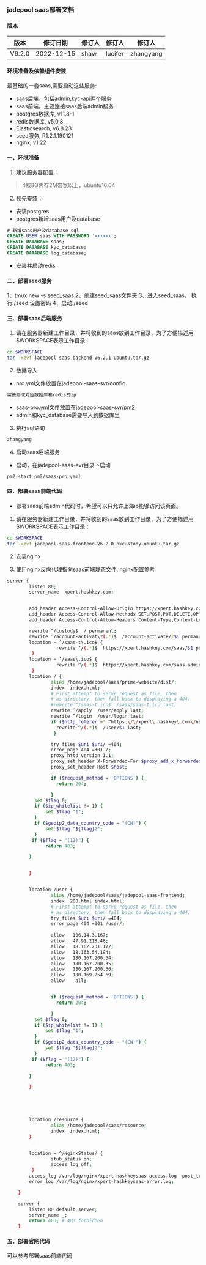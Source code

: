 ### jadepool saas部署文档
#### 版本
|版本|修订日期 |修订人 |修订人 |修订人 |
|--|--|--|--|--|
| V6.2.0 | 2022-12-15 | shaw |lucifer|zhangyang |
#### 环境准备及依赖组件安装

 最基础的一套saas,需要启动这些服务:

 - saas后端，包括admin,kyc-api两个服务
 - saas前端，主要连接saas后端admin服务
 - postgres数据库, v11.8-1
 - redis数据库, v5.0.8
 - Elasticsearch, v6.8.23
 - seed服务, R1.2.1.190121
 - nginx, v1.22

	 
#### 一、环境准备
1. 建议服务器配置：

> 4核8G内存2M带宽以上，ubuntu16.04

2. 预先安装：

- 安装postgres
- postgres新增saas用户及database
```sql
# 新增saas用户及database sql
CREATE USER saas WITH PASSWORD 'xxxxxx';
CREATE DATABASE saas;
CREATE DATABASE kyc_database;
CREATE DATABASE log_database;
```
- 安装并启动redis



#### 二、部署seed服务
1、tmux new -s seed_saas
2、创建seed_saas文件夹
3、进入seed_saas， 执行./seed 设置密码 
4、启动./seed

#### 三、部署saas后端服务
1. 请在服务器新建工作目录，并将收到的saas放到工作目录，为了方便描述用$WORKSPACE表示工作目录：
```bash
cd $WORKSPACE
tar -xzvf jadepool-saas-backend-V6.2.1-ubuntu.tar.gz
```
2. 数据导入
- pro.yml文件放置在jadepool-saas-svr/config
```bash
需要修改对应数据库和redis的ip
```
- saas-pro.yml文件放置在jadepool-saas-svr/pm2
- admin和kyc_database需要导入到数据库里
3. 执行sql语句
```bash
zhangyang
```
4. 启动saas后端服务

- 启动，在jadepool-saas-svr目录下启动
```bash
pm2 start pm2/saas-pro.yaml
```


#### 四、部署saas前端代码
- 部署saas前端admin代码时，希望可以只允许上海ip能够访问该页面。
1. 请在服务器新建工作目录，并将收到的saas放到工作目录，为了方便描述用$WORKSPACE表示工作目录：

```bash
cd $WORKSPACE
tar -xzvf jadepool-saas-frontend-V6.2.0-hkcustody-ubuntu.tar.gz
```
2. 安装nginx

3. 使用nginx反向代理指向saas前端静态文件, nginx配置参考
```bash
server {
        listen 80;
        server_name  xpert.hashkey.com;


        add_header Access-Control-Allow-Origin https://xpert.hashkey.com;
        add_header Access-Control-Allow-Methods GET,POST,PUT,DELETE,OPTIONS,PATCH;
        add_header Access-Control-Allow-Headers Content-Type,Content-Length,Authorization,Accept,X-Requested-With,Current-Page,X-AuthCode,X-Wallet-Password,X-SMSCode,X-GoogleCode;

        rewrite ^/custody$  / permanent;
        rewrite ^/account-activat\?(.*)$  /account-activate/?$1 permanent;
        location ~ ^/saas-t\.ico$ {
                  rewrite ^/(.*)$  https://xpert.hashkey.com/saas/$1 permanent;
         }
        location ~ ^/saas\.ico$ {
                  rewrite ^/(.*)$  https://xpert.hashkey.com/saas-admin/$1 permanent;
         }
        location / {
                alias /home/jadepool/saas/prime-website/dist/;
                index  index.html;
                # First attempt to serve request as file, then
                # as directory, then fall back to displaying a 404.
                #rewrite ^/saas-t.ico$  /saas/saas-t.ico last;
                rewrite ^/apply  /user/apply last;
                rewrite ^/login  /user/login last;
                if ($http_referer ~* ^https:\/\/xpert\.hashkey\.com\/user\/(.*)$) {
                  rewrite ^/(.*)$  /user/$1 last;
                 }

                try_files $uri $uri/ =404;
                error_page 404 =301 /;
                proxy_http_version 1.1;
                proxy_set_header X-Forwarded-For $proxy_add_x_forwarded_for;
                proxy_set_header Host $host;

                if ($request_method = 'OPTIONS') {
                  return 204;

                }
          set $flag 0;
          if ($ip_whitelist != 1) {
              set $flag "1";
          }
          if ($geoip2_data_country_code ~ "(CN)") {
              set $flag "${flag}2";
          }
         if ($flag ~ "(12)") {
              return 403;

        }


        }


        location /user {
                alias /home/jadepool/saas/jadepool-saas-frontend;
                index  200.html index.html;
                # First attempt to serve request as file, then
                # as directory, then fall back to displaying a 404.
                try_files $uri $uri/ =404;
                error_page 404 =301 /user/;
 
                allow   106.14.3.167;
                allow   47.91.218.48;
                allow   18.162.231.172;
                allow   18.163.54.194;
                allow   180.167.200.34;
                allow   180.167.200.35;
                allow   180.167.200.36;
                allow   180.169.254.69;
                allow    all;


                if ($request_method = 'OPTIONS') {
                  return 204;

                }
          set $flag 0;
          if ($ip_whitelist != 1) {
              set $flag "1";
          }
          if ($geoip2_data_country_code ~ "(CN)") {
              set $flag "${flag}2";
          }
         if ($flag ~ "(12)") {
              return 403;

        }

        }


     


        location /resource {
                alias /home/jadepool/saas/resource;
                index  index.html;
        }


        location ~ ^/NginxStatus/ {
                stub_status on;
                access_log off;
         }
        access_log /var/log/nginx/xpert-hashkeysaas-access.log  post_tracking;
        error_log /var/log/nginx/xpert-hashkeysaas-error.log;

    }

    server {
        listen 80 default_server;
        server_name _;
        return 403; # 403 forbidden
    }


```
#### 五、部署官网代码
可以参考部署saas前端代码
